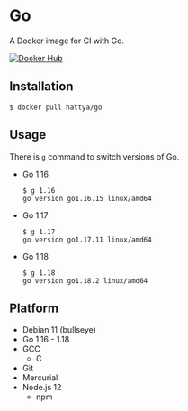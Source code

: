 # Go

A Docker image for CI with Go.

[![Docker Hub](https://img.shields.io/docker/cloud/build/hattya/go)](https://hub.docker.com/r/hattya/go)


## Installation

```console
$ docker pull hattya/go
```


## Usage

There is `g` command to switch versions of Go.

- Go 1.16
  ```console
  $ g 1.16
  go version go1.16.15 linux/amd64
  ```

- Go 1.17
  ```console
  $ g 1.17
  go version go1.17.11 linux/amd64
  ```

- Go 1.18
  ```console
  $ g 1.18
  go version go1.18.2 linux/amd64
  ```


## Platform

- Debian 11 (bullseye)
- Go 1.16 - 1.18
- GCC
  - C
- Git
- Mercurial
- Node.js 12
  - npm
